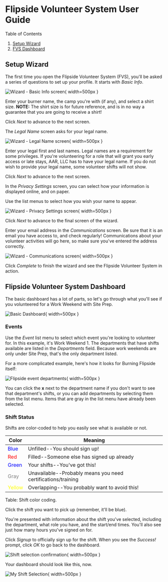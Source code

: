 # Flipside Volunteer System User Guide

Table of Contents

1. [Setup Wizard](#setup-wizard)
2. [FVS Dashboard](#flipside-volunteer-system-dashboard)

## Setup Wizard
The first time you open the Flipside Volunteer System (FVS), you'll be asked a series of questions to set up your profile. It starts with _Basic Info_.

![Wizard - Basic Info screen](images/FlipsideVolunteerWizardBasic.jpg){ width=500px }

Enter your burner name, the camp you're with (if any), and select a shirt size. 
**NOTE:** The shirt size is for future reference, and is in no way a guarantee that you are going to receive a shirt!

Click _Next_ to advance to the next screen.

The _Legal Name_ screen asks for your legal name. 

![Wizard - Legal Name screen](images/FlipsideVolunteerWizardLegal.jpg){ width=500px }

Enter your legal first and last names. Legal names are a requirement for some privileges. If you're volunteering for a role that will grant you early access or late stays, AAR, LLC has to have your legal name. If you do not wish to provide your legal name, some volunteer shifts will not show. 

Click _Next_ to advance to the next screen.

In the _Privacy Settings_ screen, you can select how your information is displayed online, and on paper. 

Use the list menus to select how you wish your name to appear. 

![Wizard - Privacy Settings screen](images/FlipsideVolunteerWizardPrivacy.jpg){ width=500px }

Click _Next_ to advance to the final screen of the wizard.

Enter your email address in the _Communications_ screen. Be sure that it is an email you have access to, and check regularly! Communications about your volunteer activities will go here, so make sure you've entered the address correctly.

![Wizard - Communications screen](images/FlipsideVolunteerWizardComms.jpg){ width=500px }

Click _Complete_ to finish the wizard and see the Flipside Volunteer System in action.

## Flipside Volunteer System Dashboard
The basic dashboard has a lot of parts, so let's go through what you'll see if you volunteered for a Work Weekend with Site Prep.

![Basic Dashboard](images/BasicDashboard.jpg){ width=500px }

### Events
Use the _Event_ list menu to select which event you're looking to volunteer for. In this example, it's Work Weekend 1.
The departments that have shifts available are listed in the _Departments_ field. Because work weekends are only under Site Prep, that's the only department listed. 

For a more complicated example, here's how it looks for Burning Flipside itself:

![Flipside event departments](images/SafetyShifts.jpg){ width=500px }

You can click the **x** next to the department name if you don't want to see that department's shifts, or you can add departments by selecting them from the list menu. Items that are gray in the list menu have already been selected. 

### Shift Status
Shifts are color-coded to help you easily see what is available or not. 

| Color  |   Meaning |
| ------ | --------------- |
| <span style="color: blue;">Blue</span>   | Unfilled--You should sign up! |
| <span style="color: red;">Red</span>    | Filled--Someone else has signed up already |
| <span style="color: blue;">Green</span>  | Your shifts--You've got this! |
| <span style="color: gray;">Gray</span>   | Unavailable--Probably means you need certifications/training |
| <span style="color: yellow;">Yellow</span> | Overlapping--You probably want to avoid this! |

Table: Shift color coding.

Click the shift you want to pick up (remember, it'll be blue). 

You're presented with information about the shift you've selected, including the department, what role you have, and the start/end times. You'll also see just how many hours you've signed on for.

Click _Signup_ to officially sign up for the shift. When you see the _Success!_ prompt, click _OK_ to go back to the dashboard.

![Shift selection confirmation](images/Success.jpg){ width=500px }

Your dashboard should look like this, now.

![My Shift Selection](images/Mine.jpg){ width=500px }
